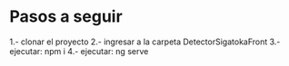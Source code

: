 # Pasos a seguir
1.- clonar el proyecto
2.- ingresar a la carpeta DetectorSigatokaFront
3.- ejecutar: npm i
4.- ejecutar: ng serve

